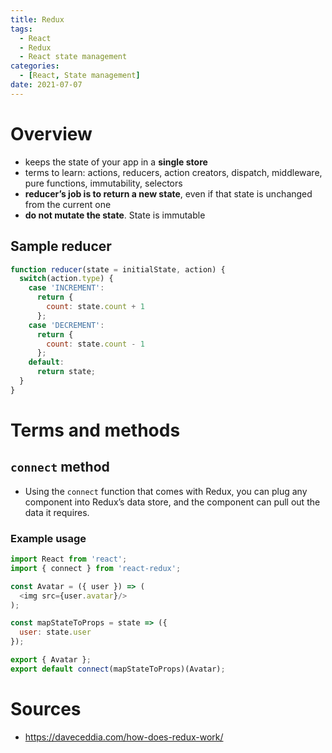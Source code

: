 ```yaml
---
title: Redux
tags:
  - React
  - Redux
  - React state management
categories:
  - [React, State management]
date: 2021-07-07
---
```

# Overview
* keeps the state of your app in a **single store**
* terms to learn: actions, reducers, action creators, dispatch, middleware, pure functions, immutability, selectors
* **reducer’s job is to return a new state**, even if that state is unchanged from the current one
* **do not mutate the state**. State is immutable

## Sample reducer
```js
function reducer(state = initialState, action) {
  switch(action.type) {
    case 'INCREMENT':
      return {
        count: state.count + 1
      };
    case 'DECREMENT':
      return {
        count: state.count - 1
      };
    default:
      return state;
  }
}
```


# Terms and methods
## `connect` method
* Using the `connect` function that comes with Redux, you can plug any component into Redux’s data store, and the component can pull out the data it requires.

### Example usage
```js
import React from 'react';
import { connect } from 'react-redux';

const Avatar = ({ user }) => (
  <img src={user.avatar}/>
);

const mapStateToProps = state => ({
  user: state.user
});

export { Avatar };
export default connect(mapStateToProps)(Avatar);
```

# Sources
* https://daveceddia.com/how-does-redux-work/